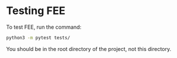 # Testing FEE

To test FEE, run the command:

```bash
python3 -m pytest tests/
```

You should be in the root directory of the project, not this directory.
